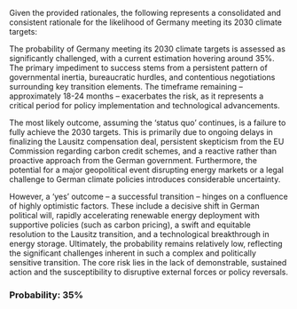 Given the provided rationales, the following represents a consolidated and consistent rationale for the likelihood of Germany meeting its 2030 climate targets:

The probability of Germany meeting its 2030 climate targets is assessed as significantly challenged, with a current estimation hovering around 35%. The primary impediment to success stems from a persistent pattern of governmental inertia, bureaucratic hurdles, and contentious negotiations surrounding key transition elements. The timeframe remaining – approximately 18-24 months – exacerbates the risk, as it represents a critical period for policy implementation and technological advancements. 

The most likely outcome, assuming the ‘status quo’ continues, is a failure to fully achieve the 2030 targets. This is primarily due to ongoing delays in finalizing the Lausitz compensation deal, persistent skepticism from the EU Commission regarding carbon credit schemes, and a reactive rather than proactive approach from the German government.  Furthermore, the potential for a major geopolitical event disrupting energy markets or a legal challenge to German climate policies introduces considerable uncertainty.

However, a ‘yes’ outcome – a successful transition – hinges on a confluence of highly optimistic factors. These include a decisive shift in German political will, rapidly accelerating renewable energy deployment with supportive policies (such as carbon pricing), a swift and equitable resolution to the Lausitz transition, and a technological breakthrough in energy storage.  Ultimately, the probability remains relatively low, reflecting the significant challenges inherent in such a complex and politically sensitive transition.  The core risk lies in the lack of demonstrable, sustained action and the susceptibility to disruptive external forces or policy reversals.

### Probability: 35%